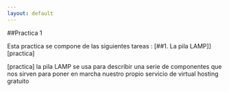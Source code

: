 ```yaml
---
layout: default
---
```




##Practica 1 


Esta practica se compone de las siguientes tareas :
[##1.  La pila LAMP]][practica]





































[practica]  la pila LAMP se usa para describir una serie de componentes que nos sirven para poner en marcha nuestro propio servicio 
de virtual hosting gratuito 
